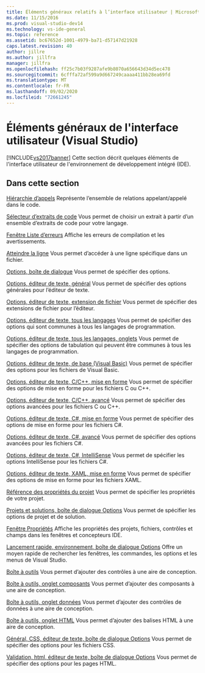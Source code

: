```yaml
---
title: Éléments généraux relatifs à l’interface utilisateur | Microsoft Docs
ms.date: 11/15/2016
ms.prod: visual-studio-dev14
ms.technology: vs-ide-general
ms.topic: reference
ms.assetid: bc67652d-1001-4979-ba71-d57147d21928
caps.latest.revision: 40
author: jillre
ms.author: jillfra
manager: jillfra
ms.openlocfilehash: ff25c7b03f9287afe9b8070a656643d34d5ec478
ms.sourcegitcommit: 6cfffa72af599a9d667249caaaa411bb28ea69fd
ms.translationtype: MT
ms.contentlocale: fr-FR
ms.lasthandoff: 09/02/2020
ms.locfileid: "72661245"
---
```

# <a name="general-user-interface-elements-visual-studio"></a>Éléments généraux de l'interface utilisateur (Visual Studio)
[!INCLUDE[vs2017banner](../../includes/vs2017banner.md)]
Cette section décrit quelques éléments de l'interface utilisateur de l'environnement de développement intégré (IDE).

## <a name="in-this-section"></a>Dans cette section
 [Hiérarchie d’appels](../../ide/reference/call-hierarchy.md) Représente l’ensemble de relations appelant/appelé dans le code.

 [Sélecteur d’extraits de code](../../ide/reference/code-snippet-picker.md) Vous permet de choisir un extrait à partir d’un ensemble d’extraits de code pour votre langage.

 [Fenêtre Liste d’erreurs](../../ide/reference/error-list-window.md) Affiche les erreurs de compilation et les avertissements.

 [Atteindre la ligne](../../ide/reference/go-to-line.md) Vous permet d’accéder à une ligne spécifique dans un fichier.

 [Options, boîte de dialogue](../../ide/reference/options-dialog-box-visual-studio.md) Vous permet de spécifier des options.

 [Options, éditeur de texte, général](../../ide/reference/options-text-editor-general.md) Vous permet de spécifier des options générales pour l’éditeur de texte.

 [Options, éditeur de texte, extension de fichier](../../ide/reference/options-text-editor-file-extension.md) Vous permet de spécifier des extensions de fichier pour l’éditeur.

 [Options, éditeur de texte, tous les langages](../../ide/reference/options-text-editor-all-languages.md) Vous permet de spécifier des options qui sont communes à tous les langages de programmation.

 [Options, éditeur de texte, tous les langages, onglets](../../ide/reference/options-text-editor-all-languages-tabs.md) Vous permet de spécifier des options de tabulation qui peuvent être communes à tous les langages de programmation.

 [Options, éditeur de texte, de base (Visual Basic)](../../ide/reference/options-text-editor-basic-visual-basic.md) Vous permet de spécifier des options pour les fichiers de Visual Basic.

 [Options, éditeur de texte, C/C++, mise en forme](../../ide/reference/options-text-editor-c-cpp-formatting.md) Vous permet de spécifier des options de mise en forme pour les fichiers C ou C++.

 [Options, éditeur de texte, C/C++, avancé](../../ide/reference/options-text-editor-c-cpp-advanced.md) Vous permet de spécifier des options avancées pour les fichiers C ou C++.

 [Options, éditeur de texte, C#, mise en forme](../../ide/reference/options-text-editor-csharp-formatting.md) Vous permet de spécifier des options de mise en forme pour les fichiers C#.

 [Options, éditeur de texte, C#, avancé](../../ide/reference/options-text-editor-csharp-advanced.md) Vous permet de spécifier des options avancées pour les fichiers C#.

 [Options, éditeur de texte, C#, IntelliSense](../../ide/reference/options-text-editor-csharp-intellisense.md) Vous permet de spécifier les options IntelliSense pour les fichiers C#.

 [Options, éditeur de texte, XAML, mise en forme](../../ide/reference/options-text-editor-xaml-formatting.md) Vous permet de spécifier des options de mise en forme pour les fichiers XAML.

 [Référence des propriétés du projet](../../ide/reference/project-properties-reference.md) Vous permet de spécifier les propriétés de votre projet.

 [Projets et solutions, boîte de dialogue Options](../../ide/reference/projects-and-solutions-options-dialog-box.md) Vous permet de spécifier les options de projet et de solution.

 [Fenêtre Propriétés](../../ide/reference/properties-window.md) Affiche les propriétés des projets, fichiers, contrôles et champs dans les fenêtres et concepteurs IDE.

 [Lancement rapide, environnement, boîte de dialogue Options](../../ide/reference/quick-launch-environment-options-dialog-box.md) Offre un moyen rapide de rechercher les fenêtres, les commandes, les options et les menus de Visual Studio.

 [Boîte à outils](../../ide/reference/toolbox.md) Vous permet d’ajouter des contrôles à une aire de conception.

 [Boîte à outils, onglet composants](../../ide/reference/toolbox-components-tab.md) Vous permet d’ajouter des composants à une aire de conception.

 [Boîte à outils, onglet données](../../ide/reference/toolbox-data-tab.md) Vous permet d’ajouter des contrôles de données à une aire de conception.

 [Boîte à outils, onglet HTML](../../ide/reference/toolbox-html-tab.md) Vous permet d’ajouter des balises HTML à une aire de conception.

 [Général, CSS, éditeur de texte, boîte de dialogue Options](https://msdn.microsoft.com/library/b33a7617-e69d-4a11-938e-2e218a34a10c) Vous permet de spécifier des options pour les fichiers CSS.

 [Validation, html, éditeur de texte, boîte de dialogue Options](https://msdn.microsoft.com/library/9c24ecfe-263e-4bf1-88de-d01be3992863) Vous permet de spécifier des options pour les pages HTML.